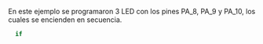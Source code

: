 
En este ejemplo se programaron 3 LED con los pines PA_8, PA_9 y PA_10, los cuales se encienden en secuencia.

````C
  if
````
